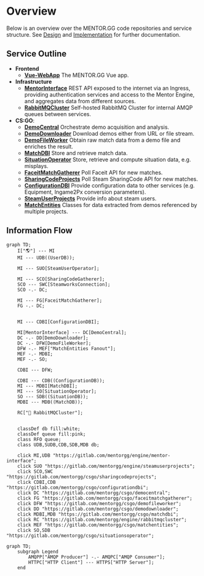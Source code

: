 # Overview
Below is an overview over the MENTOR.GG code repositories and service structure. See [Design](https://gitlab.com/mentorgg/documentation/design) and [Implementation](https://gitlab.com/mentorgg/documentation/implementation) for further documentation.

## Service Outline
- **Frontend**
    - [**Vue-WebApp**](https://gitlab.com/mentorgg/Frontend/mentor-gg-WebApp)
        The MENTOR.GG Vue app.
- **Infrastructure**
    - [**MentorInterface**](https://gitlab.com/mentorgg/engine/mentor-interface)
        REST API exposed to the internet via an Ingress, providing authentication services and access to the Mentor Engine, and aggregates data from different sources.
    - [**RabbitMQCluster**](https://gitlab.com/mentorgg/engine/rabbitmqcluster)
        Self-hosted RabbitMQ Cluster for internal AMQP queues between services.
- **CS:GO**:
    - [**DemoCentral**](https://gitlab.com/mentorgg/csgo/democentral)
        Orchestrate demo acquisition and analysis.
    - [**DemoDownloader**](https://gitlab.com/mentorgg/csgo/demodownloader)
        Download demos either from URL or file stream.
    - [**DemoFileWorker**](https://gitlab.com/mentorgg/csgo/demofileworker)
        Obtain raw match data from a demo file and enriches the result.
    - [**MatchDBI**](https://gitlab.com/mentorgg/csgo/matchdbi)
        Store and retrieve match data.
    - [**SituationOperator**](https://gitlab.com/mentorgg/csgo/situationsoperator)
        Store, retrieve and compute situation data, e.g. misplays.
    - [**FaceitMatchGatherer**](https://gitlab.com/mentorgg/csgo/faceitmatchgatherer)
        Poll Faceit API for new matches.
    - [**SharingCodeProjects**](https://gitlab.com/mentorgg/csgo/sharingcodeprojects)
        Poll Steam SharingCode API for new matches.
    - [**ConfigurationDBI**](https://gitlab.com/mentorgg/csgo/configurationdbi)
        Provide configuration data to other services (e.g. Equipment, Ingame2Px conversion parameters).
    - [**SteamUserProjects**](https://gitlab.com/mentorgg/engine/steamuserprojects)
        Provide info about steam users.
    - [**MatchEntities**](https://gitlab.com/mentorgg/csgo/matchentities)
        Classes for data extracted from demos referenced by multiple projects.

## Information Flow

```mermaid
graph TD;
    I["🌎"] --- MI
    MI --- UDB((UserDB));
    
    MI --- SUO[SteamUserOperator];
    
    MI --- SCO[SharingCodeGatherer];
    SCO --- SWC[SteamworksConnection];
    SCO -.- DC;
    
    MI --- FG[FaceitMatchGatherer];
    FG -.- DC;
    
    
    MI --- CDBI[ConfigurationDBI];
    
    MI[MentorInterface] --- DC[DemoCentral];
    DC -.- DD[DemoDownloader];
    DC -.- DFW[DemoFileWorker];
    DFW -.- MEF["MatchEntities Fanout"];
    MEF -.- MDBI;
    MEF -.- SO;
    
    CDBI --- DFW;

    CDBI --- CDB((ConfigurationDB));
    MI --- MDBI[MatchDBI];
    MI --- SO[SituationOperator];
    SO --- SDB((SituationDB));
    MDBI --- MDB((MatchDB));

    RC["🐰 RabbitMQCluster"];


    classDef db fill:white;
    classDef queue fill:pink;
    class RFO queue;
    class UDB,SUDB,CDB,SDB,MDB db;

    click MI,UDB "https://gitlab.com/mentorgg/engine/mentor-interface";
    click SUO "https://gitlab.com/mentorgg/engine/steamuserprojects";
    click SCO,SWC "https://gitlab.com/mentorgg/csgo/sharingcodeprojects";
    click CDBI,CDB "https://gitlab.com/mentorgg/csgo/configurationdbi";
    click DC "https://gitlab.com/mentorgg/csgo/democentral";
    click FG "https://gitlab.com/mentorgg/csgo/faceitmatchgatherer";
    click DFW "https://gitlab.com/mentorgg/csgo/demofileworker";
    click DD "https://gitlab.com/mentorgg/csgo/demodownloader";
    click MDBI,MDB "https://gitlab.com/mentorgg/csgo/matchdbi";
    click RC "https://gitlab.com/mentorgg/engine/rabbitmqcluster";
    click MEF "https://gitlab.com/mentorgg/csgo/matchentities";
    click SO,SDB "https://gitlab.com/mentorgg/csgo/situationsoperator";
```

```mermaid
graph TD;
    subgraph Legend
        AMQPP["AMQP Producer"] -.- AMQPC["AMQP Consumer"];
        HTTPC["HTTP Client"] --- HTTPS["HTTP Server"];
    end
```
